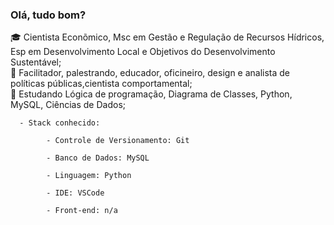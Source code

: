 ### Olá, tudo bom?

🎓 Cientista Econõmico, Msc em Gestão e Regulação de Recursos Hídricos, Esp em Desenvolvimento Local e Objetivos do Desenvolvimento Sustentável;  
💼 Facilitador, palestrando, educador, oficineiro, design e analista de políticas públicas,cientista comportamental;  
🌱 Estudando Lógica de programação, Diagrama de Classes, Python, MySQL, Ciências de Dados;  
 
      - Stack conhecido:  
      
            - Controle de Versionamento: Git  
            
            - Banco de Dados: MySQL  
            
            - Linguagem: Python  
            
            - IDE: VSCode  
            
            - Front-end: n/a  
            



